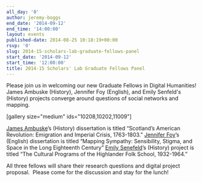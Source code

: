```yaml
---
all_day: '0'
author: jeremy-boggs
end_date: '2014-09-12'
end_time: '14:00:00'
layout: events
published-date: 2014-08-25 10:18:19+00:00
rsvp: '0'
slug: 2014-15-scholars-lab-graduate-fellows-panel
start_date: '2014-09-12'
start_time: '12:00:00'
title: 2014-15 Scholars' Lab Graduate Fellows Panel
---
```


Please join us in welcoming our new Graduate Fellows in Digital Humanities! James Ambuske (History), Jennifer Foy (English), and Emily Senfeld's (History) projects converge around questions of social networks and mapping.

[gallery size="medium" ids="10208,10202,11009"]

[James Ambuske](http://scholarslab.org/people/james-ambuske/)’s (History) dissertation is titled “Scotland’s American Revolution: Emigration and Imperial Crisis, 1763-1803.”
[Jennifer Foy](http://scholarslab.org/people/jennifer-foy/)’s (English) dissertation is titled “Mapping Sympathy: Sensibility, Stigma, and Space in the Long Eighteenth Century”
[Emily Senefeld](http://scholarslab.org/people/emily-senefeld/)’s (History) project is titled “The Cultural Programs of the Highlander Folk School, 1932-1964.”

All three fellows will share their research questions and digital project proposal.  Please come for the discussion and stay for the lunch!
